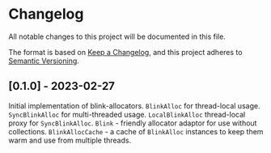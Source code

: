 # Changelog
All notable changes to this project will be documented in this file.

The format is based on [Keep a Changelog](https://keepachangelog.com/en/1.0.0/),
and this project adheres to [Semantic Versioning](https://semver.org/spec/v2.0.0.html).


## [0.1.0] - 2023-02-27

Initial implementation of blink-allocators.
`BlinkAlloc` for thread-local usage.
`SyncBlinkAlloc` for multi-threaded usage.
`LocalBlinkAlloc` thread-local proxy for `SyncBlinkAlloc`.
`Blink` - friendly allocator adaptor for use without collections.
`BlinkAllocCache` - a cache of `BlinkAlloc` instances to keep them warm
and use from multiple threads.
